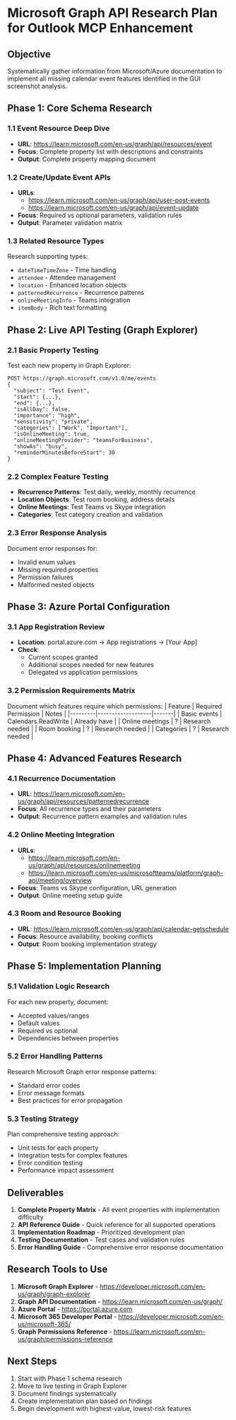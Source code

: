 # Microsoft Graph API Research Plan for Outlook MCP Enhancement

## Objective
Systematically gather information from Microsoft/Azure documentation to implement all missing calendar event features identified in the GUI screenshot analysis.

## Phase 1: Core Schema Research

### 1.1 Event Resource Deep Dive
- **URL**: https://learn.microsoft.com/en-us/graph/api/resources/event
- **Focus**: Complete property list with descriptions and constraints
- **Output**: Complete property mapping document

### 1.2 Create/Update Event APIs  
- **URLs**: 
  - https://learn.microsoft.com/en-us/graph/api/user-post-events
  - https://learn.microsoft.com/en-us/graph/api/event-update
- **Focus**: Required vs optional parameters, validation rules
- **Output**: Parameter validation matrix

### 1.3 Related Resource Types
Research supporting types:
- `dateTimeTimeZone` - Time handling
- `attendee` - Attendee management  
- `location` - Enhanced location objects
- `patternedRecurrence` - Recurrence patterns
- `onlineMeetingInfo` - Teams integration
- `itemBody` - Rich text formatting

## Phase 2: Live API Testing (Graph Explorer)

### 2.1 Basic Property Testing
Test each new property in Graph Explorer:
```
POST https://graph.microsoft.com/v1.0/me/events
{
  "subject": "Test Event",
  "start": {...},
  "end": {...},
  "isAllDay": false,
  "importance": "high",
  "sensitivity": "private",
  "categories": ["Work", "Important"],
  "isOnlineMeeting": true,
  "onlineMeetingProvider": "teamsForBusiness",
  "showAs": "busy",
  "reminderMinutesBeforeStart": 30
}
```

### 2.2 Complex Feature Testing
- **Recurrence Patterns**: Test daily, weekly, monthly recurrence
- **Location Objects**: Test room booking, address details
- **Online Meetings**: Test Teams vs Skype integration
- **Categories**: Test category creation and validation

### 2.3 Error Response Analysis
Document error responses for:
- Invalid enum values
- Missing required properties
- Permission failures
- Malformed nested objects

## Phase 3: Azure Portal Configuration

### 3.1 App Registration Review
- **Location**: portal.azure.com → App registrations → [Your App]
- **Check**:
  - Current scopes granted
  - Additional scopes needed for new features
  - Delegated vs application permissions

### 3.2 Permission Requirements Matrix
Document which features require which permissions:
| Feature | Required Permission | Notes |
|---------|-------------------|-------|
| Basic events | Calendars.ReadWrite | Already have |
| Online meetings | ? | Research needed |
| Room booking | ? | Research needed |
| Categories | ? | Research needed |

## Phase 4: Advanced Features Research

### 4.1 Recurrence Documentation
- **URL**: https://learn.microsoft.com/en-us/graph/api/resources/patternedrecurrence
- **Focus**: All recurrence types and their parameters
- **Output**: Recurrence pattern examples and validation rules

### 4.2 Online Meeting Integration
- **URLs**:
  - https://learn.microsoft.com/en-us/graph/api/resources/onlinemeeting
  - https://learn.microsoft.com/en-us/microsoftteams/platform/graph-api/meeting/overview
- **Focus**: Teams vs Skype configuration, URL generation
- **Output**: Online meeting setup guide

### 4.3 Room and Resource Booking
- **URL**: https://learn.microsoft.com/en-us/graph/api/calendar-getschedule
- **Focus**: Resource availability, booking conflicts
- **Output**: Room booking implementation strategy

## Phase 5: Implementation Planning

### 5.1 Validation Logic Research  
For each new property, document:
- Accepted values/ranges
- Default values
- Required vs optional
- Dependencies between properties

### 5.2 Error Handling Patterns
Research Microsoft Graph error response patterns:
- Standard error codes
- Error message formats  
- Best practices for error propagation

### 5.3 Testing Strategy
Plan comprehensive testing approach:
- Unit tests for each property
- Integration tests for complex features
- Error condition testing
- Performance impact assessment

## Deliverables

1. **Complete Property Matrix** - All event properties with implementation difficulty
2. **API Reference Guide** - Quick reference for all supported operations
3. **Implementation Roadmap** - Prioritized development plan
4. **Testing Documentation** - Test cases and validation rules
5. **Error Handling Guide** - Comprehensive error response documentation

## Research Tools to Use

1. **Microsoft Graph Explorer** - https://developer.microsoft.com/en-us/graph/graph-explorer
2. **Graph API Documentation** - https://learn.microsoft.com/en-us/graph/
3. **Azure Portal** - https://portal.azure.com
4. **Microsoft 365 Developer Portal** - https://developer.microsoft.com/en-us/microsoft-365/
5. **Graph Permissions Reference** - https://learn.microsoft.com/en-us/graph/permissions-reference

## Next Steps

1. Start with Phase 1 schema research
2. Move to live testing in Graph Explorer  
3. Document findings systematically
4. Create implementation plan based on findings
5. Begin development with highest-value, lowest-risk features

